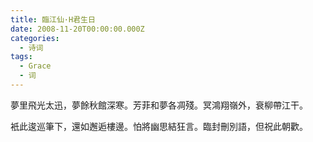 ```yaml
---
title: 臨江仙·H君生日
date: 2008-11-20T00:00:00.000Z
categories:
  - 诗词
tags:
  - Grace
  - 词
---
```


夢里飛光太迅，夢餘秋館深寒。芳菲和夢各凋殘。冥鴻翔嶺外，衰柳帶江干。

衹此逡巡筆下，還如邂逅樓邊。怕將幽思結狂言。臨封刪別語，但祝此朝歡。
